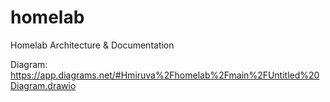 # homelab
Homelab Architecture &amp; Documentation 

Diagram: https://app.diagrams.net/#Hmiruva%2Fhomelab%2Fmain%2FUntitled%20Diagram.drawio
